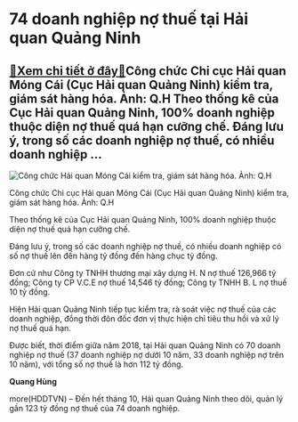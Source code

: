 74 doanh nghiệp nợ thuế tại Hải quan Quảng Ninh
===============================================

[:gift:Xem chi tiết ở đây:gift:](https://hddtvn.com/74-doanh-nghiep-no-thue-tai-hai-quan-quang-ninh/)Công chức Chi cục Hải quan Móng Cái (Cục Hải quan Quảng Ninh) kiểm tra, giám sát hàng hóa. Ảnh: Q.H Theo thống kê của Cục Hải quan Quảng Ninh, 100% doanh nghiệp thuộc diện nợ thuế quá hạn cưỡng chế. Đáng lưu ý, trong số các doanh nghiệp nợ thuế, có nhiều doanh nghiệp …
-----------------------------------------------------------------------------------------------------------------------------------------------------------------------------------------------------------------------------------------------------------------------------





![Công chức Hải quan Móng Cái kiểm tra, giám sát hàng hóa. Ảnh: Q.H](https://hddtvn.com/wp-content/uploads/2021/01/3654_IMG_1145.jpg "Công chức Hải quan Móng Cái kiểm tra, giám sát hàng hóa. Ảnh: Q.H")


Công chức Chi cục Hải quan Móng Cái (Cục Hải quan Quảng Ninh) kiểm tra, giám sát hàng hóa. Ảnh: Q.H



Theo thống kê của Cục Hải quan Quảng Ninh, 100% doanh nghiệp thuộc diện nợ thuế quá hạn cưỡng chế.


Đáng lưu ý, trong số các doanh nghiệp nợ thuế, có nhiều doanh nghiệp có số nợ thuế lên đến hàng tỷ đồng đến hàng chục tỷ đồng.


Đơn cử như Công ty TNHH thương mại xây dựng H. N nợ thuế 126,966 tỷ đồng; Công ty CP V.C.E nợ thuế 14,546 tỷ đồng; Công ty TNHH B. L nợ thuế 10 tỷ đồng.


Hiện Hải quan Quảng Ninh tiếp tục kiểm tra, rà soát việc nợ thuế của các doanh nghiệp, đồng thời đôn đốc đơn vị thực hiện chỉ tiêu thu hồi và xử lý nợ thuế quá hạn.


Được biết, thời điểm giữa năm 2018, tại Hải quan Quảng Ninh có 70 doanh nghiệp nợ thuế (37 doanh nghiệp nợ dưới 10 năm, 33 doanh nghiệp nợ trên 10 năm), với tổng số nợ thuế là hơn 112 tỷ đồng.




**Quang Hùng**



more(HDDTVN) – Đến hết tháng 10, Hải quan Quảng Ninh theo dõi, quản lý gần 123 tỷ đồng nợ thuế của 74 doanh nghiệp.

